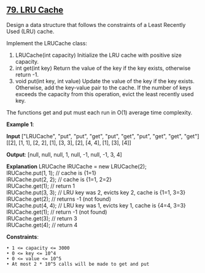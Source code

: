 <h2><a href="https://leetcode.com/problems/lru-cache/description/">79. LRU Cache</a></h2>

Design a data structure that follows the constraints of a Least Recently Used (LRU) cache.

Implement the LRUCache class:

1. LRUCache(int capacity) Initialize the LRU cache with positive size capacity. </br>
2. int get(int key) Return the value of the key if the key exists, otherwise return -1. </br>
3. void put(int key, int value) Update the value of the key if the key exists. Otherwise, add the key-value pair to the cache. If the number of keys exceeds the capacity from this operation, evict the least recently used key. </br>

The functions get and put must each run in O(1) average time complexity.

**Example 1**:

**Input**
["LRUCache", "put", "put", "get", "put", "get", "put", "get", "get", "get"] </br>
[[2], [1, 1], [2, 2], [1], [3, 3], [2], [4, 4], [1], [3], [4]]

**Output**: [null, null, null, 1, null, -1, null, -1, 3, 4]

**Explanation**
LRUCache lRUCache = new LRUCache(2); </br>
lRUCache.put(1, 1); // cache is {1=1} </br>
lRUCache.put(2, 2); // cache is {1=1, 2=2} </br>
lRUCache.get(1);    // return 1 </br>
lRUCache.put(3, 3); // LRU key was 2, evicts key 2, cache is {1=1, 3=3} </br>
lRUCache.get(2);    // returns -1 (not found) </br>
lRUCache.put(4, 4); // LRU key was 1, evicts key 1, cache is {4=4, 3=3} </br>
lRUCache.get(1);    // return -1 (not found) </br>
lRUCache.get(3);    // return 3 </br>
lRUCache.get(4);    // return 4 </br>

**Constraints**:

    • 1 <= capacity <= 3000
    • 0 <= key <= 10^4
    • 0 <= value <= 10^5
    • At most 2 * 10^5 calls will be made to get and put